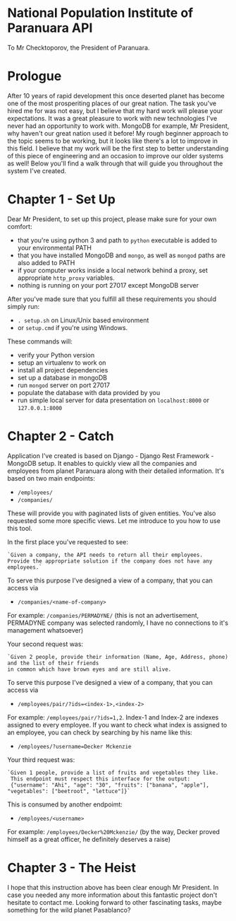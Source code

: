 # National Population Institute of Paranuara API

To Mr Checktoporov, the President of Paranuara.

# Prologue

After 10 years of rapid development this once deserted planet has become one of the most prosperiting places of our great nation.
The task you've hired me for was not easy, but I believe that my hard work will please your expectations. It was a great pleasure
to work with new technologies I've never had an opportunity to work with. MongoDB for example, Mr President, why haven't our great nation
used it before! My rough beginner approach to the topic seems to be working, but it looks like there's a lot to improve in 
this field. I believe that my work will be the first step to better understanding of this piece of engineering and an occasion to improve 
our older systems as well! Below you'll find a walk through that will guide you throughout the system I've created.

# Chapter 1 - Set Up

Dear Mr President, to set up this project, please make sure for your own comfort:
 - that you're using python 3 and path to `python` executable is added to your environmental PATH
 - that you have installed MongoDB and `mongo`, as well as `mongod` paths are also added to PATH
 - if your computer works inside a local network behind a proxy, set appropriate `http_proxy` variables.
 - nothing is running on your port 27017 except MongoDB server

After you've made sure that you fulfill all these requirements you should simply run:
 - `. setup.sh` on Linux/Unix based environment
 - or `setup.cmd` if you're using Windows.
 
These commands will:
 - verify your Python version
 - setup an virtualenv to work on
 - install all project dependencies
 - set up a database in mongoDB
 - run `mongod` server on port 27017
 - populate the database with data provided by you
 - run simple local server for data presentation on `localhost:8000` or `127.0.0.1:8000`
 
# Chapter 2 - Catch

Application I've created is based on Django - Django Rest Framework - MongoDB setup. 
It enables to quickly view all the companies and employees from planet Paranuara along with their detailed information.
It's based on two main endpoints:
 - `/employees/`
 - `/companies/`
 
These will provide you with paginated lists of given entities. You've also requested some more specific views.
Let me introduce to you how to use this tool.

In the first place you've requested to see:

    `Given a company, the API needs to return all their employees. 
    Provide the appropriate solution if the company does not have any employees.`

To serve this purpose I've designed a view of a company, that you can access via
 - `/companies/<name-of-company>`

For example: `/companies/PERMADYNE/` (this is not an advertisement, PERMADYNE company was selected randomly, I have no connections to it's management whatsoever)

Your second request was:

    `Given 2 people, provide their information (Name, Age, Address, phone) and the list of their friends 
    in common which have brown eyes and are still alive.
    
To serve this purpose I've designed a view of a company, that you can access via
 - `/employees/pair/?ids=<index-1>,<index-2>`

For example: `/employees/pair/?ids=1,2`. Index-1 and Index-2 are indexes assigned to every employee. If you want to check
what index is assigned to an employee, you can check by searching by his name like this:
 - `/employees/?username=Decker Mckenzie`
 
Your third request was:

    `Given 1 people, provide a list of fruits and vegetables they like. 
     This endpoint must respect this interface for the output:
     {"username": "Ahi", "age": "30", "fruits": ["banana", "apple"], "vegetables": ["beetroot", "lettuce"]}`
 
This is consumed by another endpoimt:

 - `/employees/<username>`

For example: `/employees/Decker%20Mckenzie/` (by the way, Decker proved himself as a great officer, he definitely deserves a raise)

# Chapter 3 - The Heist

I hope that this instruction above has been clear enough Mr President. In case you needed any more information about this
fantastic project don't hesitate to contact me. Looking forward to other fascinating tasks, maybe something for the wild planet Pasablanco?
